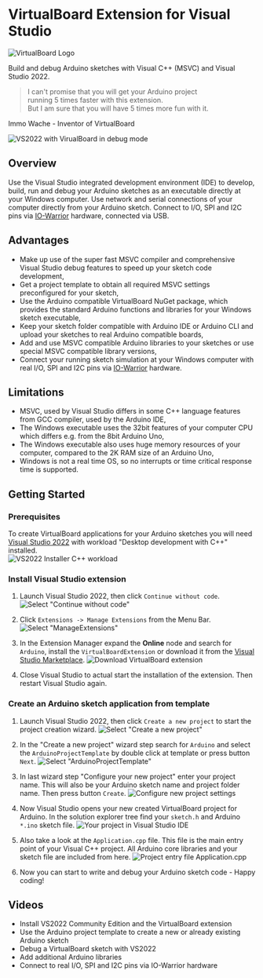 # VirtualBoard Extension for Visual Studio

![VirtualBoard Logo](./doc/images/Logo-VirtualBoard_128.png)

Build and debug Arduino sketches with Visual C++ (MSVC) and Visual Studio 2022.

> I can't promise that you will get your Arduino project  
> running 5 times faster with this extension.  
> But I am sure that you will have 5 times more fun with it.

Immo Wache - Inventor of VirtualBoard

![VS2022 with VirualBoard in debug mode](./doc/images/02-vs2022-with-virtualboard.png)

## Overview

Use the Visual Studio integrated development environment (IDE) to develop, build, run and debug your Arduino sketches as an executable directly at your Windows computer. Use network and serial connections of your computer directly from your Arduino sketch. Connect to I/O, SPI and I2C pins via [IO-Warrior](https://www.codemercs.com/en/io) hardware, connected via USB.

## Advantages

- Make up use of the super fast MSVC compiler and comprehensive Visual Studio debug features to speed up your sketch code development,
- Get a project template to obtain all required MSVC settings preconfigured for your sketch,
- Use the Arduino compatible VirtualBoard NuGet package, which provides the standard Arduino functions and libraries for your Windows sketch executable,
- Keep your sketch folder compatible with Arduino IDE or Arduino CLI and upload your sketches to real Arduino compatible boards,
- Add and use MSVC compatible Arduino libraries to your sketches or use special MSVC compatible library versions,
- Connect your running sketch simulation at your Windows computer with real I/O, SPI and I2C pins via [IO-Warrior](https://www.codemercs.com/en/io) hardware.

## Limitations

- MSVC, used by Visual Studio differs in some C++ language features from GCC compiler, used by the Arduino IDE,
- The Windows executable uses the 32bit features of your computer CPU which differs e.g. from the 8bit Arduino Uno,
- The Windows executable also uses huge memory resources of your computer, compared to the 2K RAM size of an Arduino Uno,
- Windows is not a real time OS, so no interrupts or time critical response time is supported.

## Getting Started

### Prerequisites

To create VirtualBoard applications for your Arduino sketches you will need [Visual Studio 2022](https://visualstudio.microsoft.com/vs/) with workload "Desktop development with C++" installed.  
![VS2022 Installer C++ workload](./doc/images/01-vs2022-workload-cpp.png)

### Install Visual Studio extension
1. Launch Visual Studio 2022, then click `Continue without code`. 
   ![Select "Continue without code"](./doc/images/03-start-vs-without-code.png)
   
2. Click `Extensions -> Manage Extensions` from the Menu Bar.
   ![Select "ManageExtensions" ](./doc/images/04-manage-extensions.png)
   
3. In the Extension Manager expand the **Online** node and search for `Arduino`, install the `VirtualBoardExtension` or download it from the [Visual Studio Marketplace](https://marketplace.visualstudio.com/items?itemName=virtual-maker.virtualboardextension).
   ![Download VirtualBoard extension](./doc/images/05-install-virtualboard-extension.png)
   
4. Close Visual Studio to actual start the installation of the extension. Then restart Visual Studio again.

### Create an Arduino sketch application from template
1. Launch Visual Studio 2022, then click `Create a new project` to start the project creation wizard.
   ![Select "Create a new project"](./doc/images/06-vs-create-new-project.png)
   
2. In the "Create a new project" wizard step search for `Arduino` and select the `ArduinoProjectTemplate` by double click at template or press button `Next`.
   ![Select "ArduinoProjectTemplate"](./doc/images/07-vs-select-arduino-project-template.png)

3. In last wizard step "Configure your new project" enter your project name.
   This will also be your Arduino sketch name and project folder name. Then press button `Create`.
   ![Configure new project settings](./doc/images/08-vs-configure-project-settings.png)

4. Now Visual Studio opens your new created VirtualBoard project for Arduino. In the solution explorer tree find your `sketch.h` and Arduino `*.ino` sketch file.
   ![Your project in Visual Studio IDE](./doc/images/09-vs-ide-project-view.png)

5. Also take a look at the `Application.cpp` file. This file is the main entry point of your Visual C++ project. All Arduino core libraries and your sketch file are included from here.
   ![Project entry file Application.cpp](./doc/images/10-project-entry-file-application.png)

6. Now you can start to write and debug your Arduino sketch code - Happy coding!



## Videos

- Install VS2022 Community Edition and the VirtualBoard extension
- Use the Arduino project template to create a new or already existing Arduino sketch
- Debug a VirtualBoard sketch with VS2022
- Add additional Arduino libraries
- Connect to real I/O, SPI and I2C pins via IO-Warrior hardware